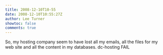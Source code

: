 ```yaml
---
title: 2008-12-10T10-55
date: 2008-12-10T10:55:27Z
author: Lee Turner
showtoc: false
comments: true
---
```


So, my hosting company seem to have lost all my emails, all the files for my web site and all the content in my databases.  dc-hosting FAIL


